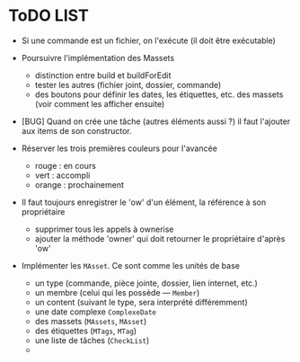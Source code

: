 # ToDO LIST

* Si une commande est un fichier, on l'exécute (il doit être exécutable)

* Poursuivre l'implémentation des Massets
	- distinction entre build et buildForEdit
	- tester les autres (fichier joint, dossier, commande)
	- des boutons pour définir les dates, les étiquettes, etc. des massets (voir comment les afficher ensuite)

* [BUG] Quand on crée une tâche (autres éléments aussi ?) il faut l'ajouter aux items de son constructor.

* Réserver les trois premières couleurs pour l'avancée
	- rouge 	: en cours
	- vert  	: accompli
	- orange 	: prochainement

* Il faut toujours enregistrer le 'ow' d'un élément, la référence à son propriétaire
	* supprimer tous les appels à ownerise
	* ajouter la méthode 'owner' qui doit retourner le propriétaire d'après 'ow'

* Implémenter les `MAsset`. Ce sont comme les unités de base
	- un type (commande, pièce jointe, dossier, lien internet, etc.)
	- un membre (celui qui les possède — `Member`)
	- un content (suivant le type, sera interprété différemment)
	- une date complexe `ComplexeDate`
	- des massets (`MAssets`, `MAsset`)
	- des étiquettes (`MTags`, `MTag`)
	- une liste de tâches (`CheckList`)
	- 
